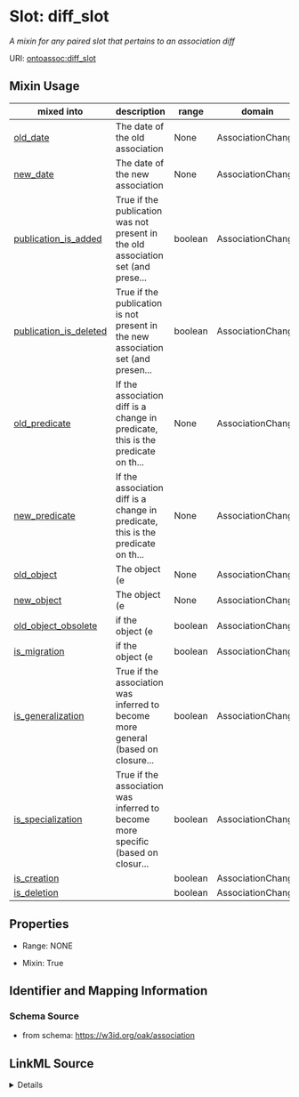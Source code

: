 

# Slot: diff_slot


_A mixin for any paired slot that pertains to an association diff_



URI: [ontoassoc:diff_slot](https://w3id.org/oak/association/diff_slot)



<!-- no inheritance hierarchy -->







## Mixin Usage

| mixed into | description | range | domain |
| --- | --- | --- | --- |
| [old_date](old_date.md) | The date of the old association | None | AssociationChange |
| [new_date](new_date.md) | The date of the new association | None | AssociationChange |
| [publication_is_added](publication_is_added.md) | True if the publication was not present in the old association set (and prese... | boolean | AssociationChange |
| [publication_is_deleted](publication_is_deleted.md) | True if the publication is not present in the new association set (and presen... | boolean | AssociationChange |
| [old_predicate](old_predicate.md) | If the association diff is a change in predicate, this is the predicate on th... | None | AssociationChange |
| [new_predicate](new_predicate.md) | If the association diff is a change in predicate, this is the predicate on th... | None | AssociationChange |
| [old_object](old_object.md) | The object (e | None | AssociationChange |
| [new_object](new_object.md) | The object (e | None | AssociationChange |
| [old_object_obsolete](old_object_obsolete.md) | if the object (e | boolean | AssociationChange |
| [is_migration](is_migration.md) | if the object (e | boolean | AssociationChange |
| [is_generalization](is_generalization.md) | True if the association was inferred to become more general (based on closure... | boolean | AssociationChange |
| [is_specialization](is_specialization.md) | True if the association was inferred to become more specific (based on closur... | boolean | AssociationChange |
| [is_creation](is_creation.md) |  | boolean | AssociationChange |
| [is_deletion](is_deletion.md) |  | boolean | AssociationChange |



## Properties

* Range: NONE

* Mixin: True





## Identifier and Mapping Information







### Schema Source


* from schema: https://w3id.org/oak/association




## LinkML Source

<details>
```yaml
name: diff_slot
description: A mixin for any paired slot that pertains to an association diff
from_schema: https://w3id.org/oak/association
rank: 1000
mixin: true
alias: diff_slot

```
</details>